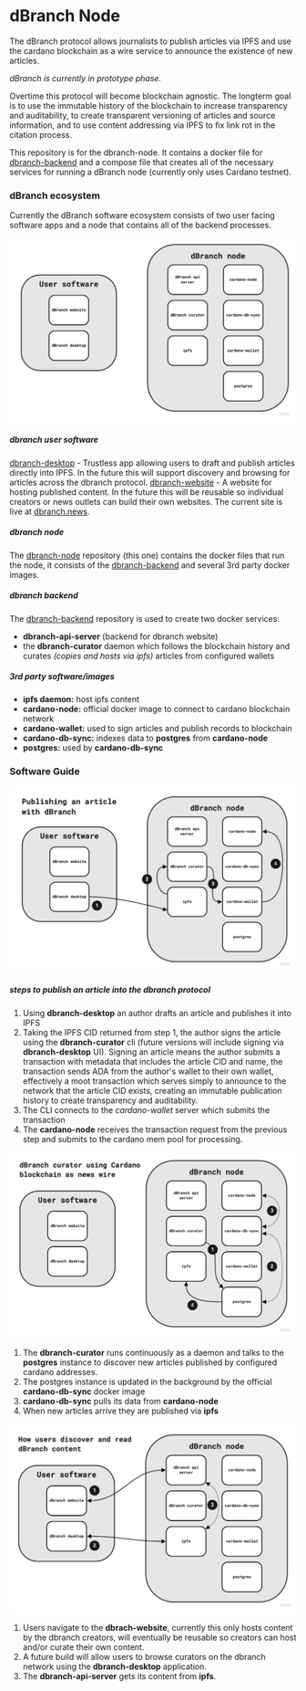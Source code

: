 # dBranch Node
The dBranch protocol allows journalists to publish articles via IPFS and use the cardano blockchain as a wire service to announce the existence of new articles.

*dBranch is currently in prototype phase.*

Overtime this protocol will become blockchain agnostic. The longterm goal is to use the immutable history of the blockchain to increase transparency and auditability, to create transparent versioning of articles and source information, and to use content addressing via IPFS to fix link rot in the citation process.

This repository is for the dbranch-node. It contains a docker file for [dbranch-backend](https://github.com/b-rad-c/dbranch-backend) and a compose file that creates all of the necessary services for running a dBranch node (currently only uses Cardano testnet). 

### dBranch ecosystem
Currently the dBranch software ecosystem consists of two user facing software apps and a node that contains all of the backend processes.

![dbranch software stack](/doc/dbranch_node.jpg)


##### dbranch user software

[dbranch-desktop](https://github.com/b-rad-c/dbranch-desktop) - Trustless app allowing users to draft and publish articles directly into IPFS. In the future this will support discovery and browsing for articles across the dbranch protocol.
[dbranch-website](https://github.com/b-rad-c/dbranch-website) - A website for hosting published content. In the future this will be reusable so individual creators or news outlets can build their own websites. The current site is live at [dbranch.news](https://dbranch.news).

##### dbranch node

The [dbranch-node](https://github.com/b-rad-c/dbranch-node) repository (this one) contains the docker files that run the node, it consists of the [dbranch-backend](https://github.com/b-rad-c/dbranch-backend) and several 3rd party docker images.

##### dbranch backend
The [dbranch-backend](https://github.com/b-rad-c/dbranch-backend) repository is used to create two docker services:
* **dbranch-api-server** (backend for dbranch website)
* the **dbranch-curator** daemon which follows the blockchain history and curates *(copies and hosts via ipfs)* articles from configured wallets

##### 3rd party software/images
* **ipfs daemon:** host ipfs content
* **cardano-node:** official docker image to connect to cardano blockchain network
* **cardano-wallet:** used to sign articles and publish records to blockchain
* **cardano-db-sync:** indexes data to **postgres** from **cardano-node**
* **postgres:** used by **cardano-db-sync**

### Software Guide

![publishing via dbranch node](/doc/dbranch_node_publishing.jpg)

##### steps to publish an article into the dbranch protocol
1. Using **dbranch-desktop** an author drafts an article and publishes it into IPFS
2. Taking the IPFS CID returned from step 1, the author signs the article using the **dbranch-curator** cli (future versions will include signing via **dbranch-desktop** UI). Signing an article means the author submits a transaction with metadata that includes the article CID and name, the transaction sends ADA from the author's wallet to their own wallet, effectively a moot transaction which serves simply to announce to the network that the article CID exists, creating an immutable publication history to create transparency and auditability.
3. The CLI connects to the *cardano-wallet* server which submits the transaction
4. The **cardano-node** receives the transaction request from the previous step and submits to the cardano mem pool for processing.

![dbranch node curator flow](/doc/dbranch_node_curator.jpg)

1. The **dbranch-curator** runs continuously as a daemon and talks to the **postgres** instance to discover new articles published by configured cardano addresses.
2. The postgres instance is updated in the background by the official **cardano-db-sync** docker image
3. **cardano-db-sync** pulls its data from **cardano-node**
4. When new articles arrive they are published via **ipfs**

![dbranch user flows](/doc/dbranch_node_user.jpg)
1. Users navigate to the **dbrach-website**, currently this only hosts content by the dbranch creators, will eventually be reusable so creators can host and/or curate their own content.
2. A future build will allow users to browse curators on the dbranch network using the **dbranch-desktop** application.
3. The **dbranch-api-server** gets its content from **ipfs**.